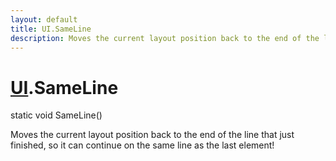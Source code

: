 ```yaml
---
layout: default
title: UI.SameLine
description: Moves the current layout position back to the end of the line that just finished, so it can continue on the same line as the last element!
---
```

# [UI]({{site.url}}/Pages/Reference/UI.html).SameLine

<div class='signature' markdown='1'>
static void SameLine()
</div>

Moves the current layout position back to the end of the
line that just finished, so it can continue on the same line as the
last element!



